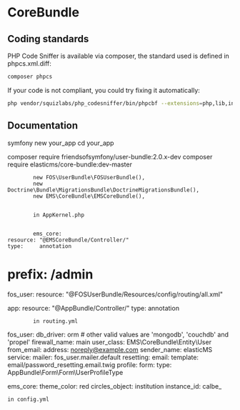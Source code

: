 CoreBundle
=============

Coding standards
----------------
PHP Code Sniffer is available via composer, the standard used is defined in phpcs.xml.diff:
````bash
composer phpcs
````

If your code is not compliant, you could try fixing it automatically:
````bash
php vendor/squizlabs/php_codesniffer/bin/phpcbf --extensions=php,lib,inc
````

Documentation
-------------
symfony new your_app
cd your_app
 
composer require friendsofsymfony/user-bundle:2.0.x-dev
composer require elasticms/core-bundle:dev-master
 
 
        	new FOS\UserBundle\FOSUserBundle(),
        	new Doctrine\Bundle\MigrationsBundle\DoctrineMigrationsBundle(),
            new EMS\CoreBundle\EMSCoreBundle(),
            
            
            in AppKernel.php
            
            
            ems_core:
    resource: "@EMSCoreBundle/Controller/"
    type:     annotation
#    prefix:   /admin

fos_user:
    resource: "@FOSUserBundle/Resources/config/routing/all.xml"    

app:
    resource: "@AppBundle/Controller/"
    type:     annotation
            
            in routing.yml
            
            
fos_user:
    db_driver: orm # other valid values are 'mongodb', 'couchdb' and 'propel'
    firewall_name: main
    user_class: EMS\CoreBundle\Entity\User
    from_email: 
        address: noreply@example.com
        sender_name: elasticMS
    service:
        mailer: fos_user.mailer.default
    resetting:
        email:
            template: email/password_resetting.email.twig
    profile:
        form:
            type: AppBundle\Form\Form\UserProfileType
            
ems_core:
    theme_color: red
    circles_object: institution
    instance_id: calbe_
    
    in config.yml